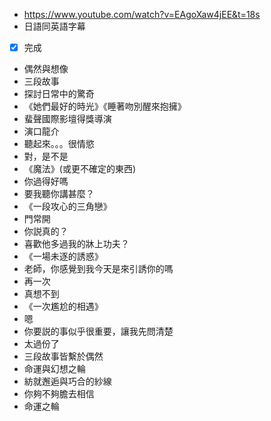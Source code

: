 - https://www.youtube.com/watch?v=EAgoXaw4jEE&t=18s
- 日語同英語字幕
- [x] 完成

- 偶然與想像
- 三段故事
- 探討日常中的驚奇
- 《她們最好的時光》《睡著吻別醒來抱擁》
- 蜚聲國際影壇得獎導演
- 演口龍介
- 聽起來。。。很情慾
- 對，是不是
- 《魔法》(或更不確定的東西)
- 你過得好嗎
- 要我聽你講甚麼？
- 《一段攻心的三角戀》
- 門常開
- 你説真的？
- 喜歡他多過我的牀上功夫？
- 《一場未逐的誘惑》
- 老師，你感覺到我今天是來引誘你的嗎
- 再一次
- 真想不到
- 《一次尷尬的相遇》
- 嗯
- 你要説的事似乎很重要，讓我先問清楚
- 太過份了
- 三段故事皆繫於偶然
- 命運與幻想之輪
- 紡就邂逅與巧合的紗線
- 你夠不夠膽去相信
- 命運之輪
